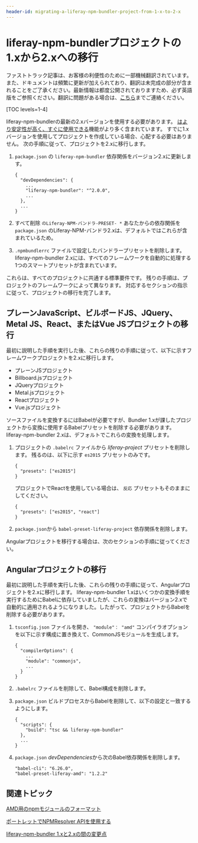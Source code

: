 ```yaml
---
header-id: migrating-a-liferay-npm-bundler-project-from-1-x-to-2-x
---
```


# liferay-npm-bundlerプロジェクトの1.xから2.xへの移行

<p class="alert alert-info"><span class="wysiwyg-color-blue120">ファストトラック記事は、お客様の利便性のために一部機械翻訳されています。また、ドキュメントは頻繁に更新が加えられており、翻訳は未完成の部分が含まれることをご了承ください。最新情報は都度公開されておりますため、必ず英語版をご参照ください。翻訳に問題がある場合は、<a href="mailto:support-content-jp@liferay.com">こちら</a>までご連絡ください。</span></p>

[TOC levels=1-4]

liferay-npm-bundlerの最新の2.xバージョンを使用する必要があります。 [はより安定性が高く、すぐに使用できる](/docs/7-1/reference/-/knowledge_base/r/changes-between-liferay-npm-bundler-1x-and-2x)機能がより多く含まれています。 すでに1.xバージョンを使用してプロジェクトを作成している場合、心配する必要はありません。 次の手順に従って、プロジェクトを2.xに移行します。

1.  `package.json` の `liferay-npm-bundler` 依存関係をバージョン2.xに更新します。
   
        {
          "devDependencies": {
            ...
            "liferay-npm-bundler": "^2.0.0",
            ...
          },
          ...
        }

2.  すべて削除 `のLiferay-NPM-バンドラ-PRESET- *` あなたからの依存関係を `package.json` のLiferay-NPM-バンドラ2.xは、デフォルトではこれらが含まれているため。

3.  `.npmbundlerrc` ファイルで設定したバンドラープリセットを削除します。 liferay-npm-bundler 2.xには、すべてのフレームワークを自動的に処理する1つのスマートプリセットが含まれています。

これらは、すべてのプロジェクトに共通する標準要件です。 残りの手順は、プロジェクトのフレームワークによって異なります。 対応するセクションの指示に従って、プロジェクトの移行を完了します。

## プレーンJavaScript、ビルボードJS、JQuery、Metal JS、React、またはVue JSプロジェクトの移行

最初に説明した手順を実行した後、これらの残りの手順に従って、以下に示すフレームワークプロジェクトを2.xに移行します。

  - プレーンJSプロジェクト
  - Billboard.jsプロジェクト
  - JQueryプロジェクト
  - Metal.jsプロジェクト
  - Reactプロジェクト
  - Vue.jsプロジェクト

ソースファイルを変換するにはBabelが必要ですが、Bundler 1.xが課したプロジェクトから変換に使用するBabelプリセットを削除する必要があります。 liferay-npm-bundler 2.xは、デフォルトでこれらの変換を処理します。

1.  プロジェクトの `.babelrc` ファイルから *liferay-project* プリセットを削除します。 残るのは、以下に示す `es2015` プリセットのみです。
   
        {
          "presets": ["es2015"]
        }

    プロジェクトでReactを使用している場合は、 `反応` プリセットもそのままにしてください。
   
        {
          "presets": ["es2015", "react"]
        }

2.  `package.json`から `babel-preset-liferay-project` 依存関係を削除します。

Angularプロジェクトを移行する場合は、次のセクションの手順に従ってください。

## Angularプロジェクトの移行

最初に説明した手順を実行した後、これらの残りの手順に従って、Angularプロジェクトを2.xに移行します。 liferay-npm-bundler 1.xはいくつかの変換手順を実行するためにBabelに依存していましたが、これらの変換はバージョン2.xで自動的に適用されるようになりました。したがって、プロジェクトからBabelを削除する必要があります。

1.  `tsconfig.json` ファイルを開き、 `"module"： "amd"` コンパイラオプションを以下に示す構成に置き換えて、CommonJSモジュールを生成します。
   
        {
          "compilerOptions": {
            ...
            "module": "commonjs",
            ...
          }
        }

2.  `.babelrc` ファイルを削除して、Babel構成を削除します。

3.  `package.json` ビルドプロセスからBabelを削除して、以下の設定と一致するようにします。
   
        {
          "scripts": {
            "build": "tsc && liferay-npm-bundler"
          },
          ...
        }

4.  `package.json` *devDependencies*から次のBabel依存関係を削除します。
   
        "babel-cli": "6.26.0",
        "babel-preset-liferay-amd": "1.2.2"

## 関連トピック

[AMD用のnpmモジュールのフォーマット](/docs/7-1/tutorials/-/knowledge_base/t/formatting-your-npm-modules-for-amd)

[ポートレットでNPMResolver APIを使用する](/docs/7-1/tutorials/-/knowledge_base/t/using-the-npmresolver-api-in-your-portlets)

[liferay-npm-bundler 1.xと2.xの間の変更点](/docs/7-1/reference/-/knowledge_base/r/changes-between-liferay-npm-bundler-1x-and-2x)
